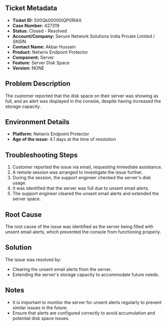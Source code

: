 ## Ticket Metadata
- **Ticket ID:** 500Qk00000IQP0RIAX
- **Case Number:** 427319
- **Status:** Closed - Resolved
- **Account/Company:** Secure Network Solutions India Private Limited / SNSIN
- **Contact Name:** Akbar Hussain
- **Product:** Netwrix Endpoint Protector
- **Component:** Server
- **Feature:** Server Disk Space
- **Version:** NONE

## Problem Description
The customer reported that the disk space on their server was showing as full, and an alert was displayed in the console, despite having increased the storage capacity.

## Environment Details
- **Platform:** Netwrix Endpoint Protector
- **Age of the issue:** 4.1 days at the time of resolution

## Troubleshooting Steps
1. Customer reported the issue via email, requesting immediate assistance.
2. A remote session was arranged to investigate the issue further.
3. During the session, the support engineer checked the server's disk usage.
4. It was identified that the server was full due to unsent email alerts.
5. The support engineer cleared the unsent email alerts and extended the server space.

## Root Cause
The root cause of the issue was identified as the server being filled with unsent email alerts, which prevented the console from functioning properly.

## Solution
The issue was resolved by:
- Clearing the unsent email alerts from the server.
- Extending the server's storage capacity to accommodate future needs.

## Notes
- It is important to monitor the server for unsent alerts regularly to prevent similar issues in the future.
- Ensure that alerts are configured correctly to avoid accumulation and potential disk space issues.